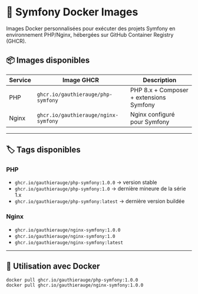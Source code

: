 # 🐘 Symfony Docker Images

Images Docker personnalisées pour exécuter des projets Symfony en environnement PHP/Nginx, hébergées sur GitHub Container Registry (GHCR).

## 📦 Images disponibles

| Service | Image GHCR                                                              | Description                          |
|---------|-------------------------------------------------------------------------|--------------------------------------|
| PHP     | `ghcr.io/gauthierauge/php-symfony`                                     | PHP 8.x + Composer + extensions Symfony |
| Nginx   | `ghcr.io/gauthierauge/nginx-symfony`                                   | Nginx configuré pour Symfony         |

---

## 🏷️ Tags disponibles

### PHP

- `ghcr.io/gauthierauge/php-symfony:1.0.0` → version stable
- `ghcr.io/gauthierauge/php-symfony:1.0` → dernière mineure de la série 1.x
- `ghcr.io/gauthierauge/php-symfony:latest` → dernière version buildée

### Nginx

- `ghcr.io/gauthierauge/nginx-symfony:1.0.0`
- `ghcr.io/gauthierauge/nginx-symfony:1.0`
- `ghcr.io/gauthierauge/nginx-symfony:latest`

---

## 🚀 Utilisation avec Docker

```bash
docker pull ghcr.io/gauthierauge/php-symfony:1.0.0
docker pull ghcr.io/gauthierauge/nginx-symfony:1.0.0